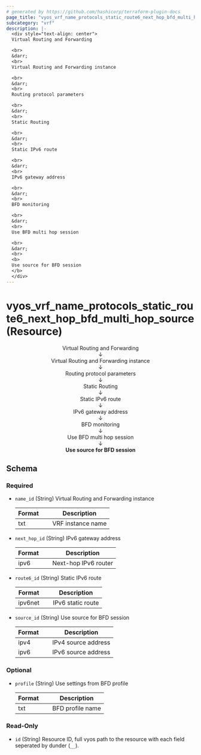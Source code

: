 ```yaml
---
# generated by https://github.com/hashicorp/terraform-plugin-docs
page_title: "vyos_vrf_name_protocols_static_route6_next_hop_bfd_multi_hop_source Resource - vyos"
subcategory: "vrf"
description: |-
  <div style="text-align: center">
  Virtual Routing and Forwarding

  <br>
  &darr;
  <br>
  Virtual Routing and Forwarding instance

  <br>
  &darr;
  <br>
  Routing protocol parameters

  <br>
  &darr;
  <br>
  Static Routing

  <br>
  &darr;
  <br>
  Static IPv6 route

  <br>
  &darr;
  <br>
  IPv6 gateway address

  <br>
  &darr;
  <br>
  BFD monitoring

  <br>
  &darr;
  <br>
  Use BFD multi hop session

  <br>
  &darr;
  <br>
  <b>
  Use source for BFD session
  </b>
  </div>
---
```


# vyos_vrf_name_protocols_static_route6_next_hop_bfd_multi_hop_source (Resource)

<div style="text-align: center">
Virtual Routing and Forwarding

<br>
&darr;
<br>
Virtual Routing and Forwarding instance

<br>
&darr;
<br>
Routing protocol parameters

<br>
&darr;
<br>
Static Routing

<br>
&darr;
<br>
Static IPv6 route

<br>
&darr;
<br>
IPv6 gateway address

<br>
&darr;
<br>
BFD monitoring

<br>
&darr;
<br>
Use BFD multi hop session

<br>
&darr;
<br>
<b>
Use source for BFD session
</b>
</div>



<!-- schema generated by tfplugindocs -->
## Schema

### Required

- `name_id` (String) Virtual Routing and Forwarding instance

    |  Format &emsp; | Description  |
    |----------|---------------|
    |  txt  &emsp; |  VRF instance name  |
- `next_hop_id` (String) IPv6 gateway address

    |  Format &emsp; | Description  |
    |----------|---------------|
    |  ipv6  &emsp; |  Next-hop IPv6 router  |
- `route6_id` (String) Static IPv6 route

    |  Format &emsp; | Description  |
    |----------|---------------|
    |  ipv6net  &emsp; |  IPv6 static route  |
- `source_id` (String) Use source for BFD session

    |  Format &emsp; | Description  |
    |----------|---------------|
    |  ipv4  &emsp; |  IPv4 source address  |
    |  ipv6  &emsp; |  IPv6 source address  |

### Optional

- `profile` (String) Use settings from BFD profile

    |  Format &emsp; | Description  |
    |----------|---------------|
    |  txt  &emsp; |  BFD profile name  |

### Read-Only

- `id` (String) Resource ID, full vyos path to the resource with each field seperated by dunder (`__`).
